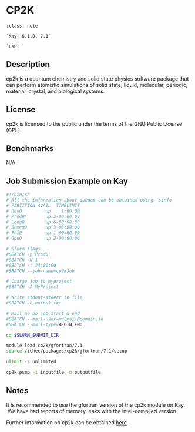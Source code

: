 # CP2K

```{admonition} Versions Installed
:class: note

`Kay: 6.1.0, 7.1`

`LXP: `

```

## Description

cp2k is a quantum chemistry and solid state physics software package
that can perform atomistic simulations of solid state, liquid,
molecular, periodic, material, crystal, and biological systems.

## License

cp2k is licensed to the public under the terms of the GNU Public
License (GPL).

## Benchmarks

N/A.

## Job Submission Example on Kay

```bash
#!/bin/sh
# All the information about queues can be obtained using 'sinfo'
# PARTITION AVAIL  TIMELIMIT  
# DevQ         up    1:00:00   
# ProdQ*       up 3-00:00:00    
# LongQ        up 6-00:00:00    
# ShmemQ       up 3-00:00:00    
# PhiQ         up 1-00:00:00   
# GpuQ         up 2-00:00:00    

# Slurm flags
#SBATCH -p ProdQ
#SBATCH -N 1
#SBATCH -t 24:00:00
#SBATCH --job-name=cp2kJob

# Charge job to myproject 
#SBATCH -A MyProject

# Write stdout+stderr to file
#SBATCH -o output.txt

# Mail me on job start & end
#SBATCH --mail-user=myEmail@domain.ie
#SBATCH --mail-type=BEGIN,END

cd $SLURM_SUBMIT_DIR

module load cp2k/gfortran/7.1
source /ichec/packages/cp2k/gfortran/7.1/setup

ulimit -s unlimited

cp2k.psmp -i inputfile -o outputfile
```

## Notes

It is recommended to use the gfortran version of the cp2k module on Kay.
 We have had reports of memory leaks with the intel-compiled version.

Further information on cp2k can be obtained [here](https://www.cp2k.org/).

